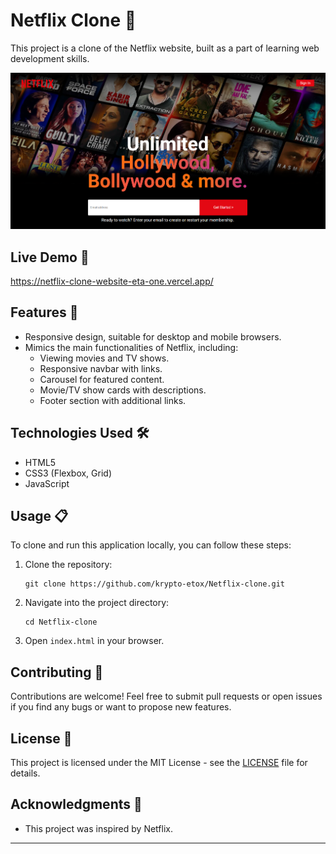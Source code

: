 # Netflix Clone 🎥

This project is a clone of the Netflix website, built as a part of learning web development skills.

<div align="center"> <img src="https://raw.githubusercontent.com/Samarth8196/Netflix-Clone-Website-/refs/heads/master/image.png"> </div>


## Live Demo 🚀

https://netflix-clone-website-eta-one.vercel.app/

## Features 🌟

- Responsive design, suitable for desktop and mobile browsers.
- Mimics the main functionalities of Netflix, including:
  - Viewing movies and TV shows.
  - Responsive navbar with links.
  - Carousel for featured content.
  - Movie/TV show cards with descriptions.
  - Footer section with additional links.

## Technologies Used 🛠️

- HTML5
- CSS3 (Flexbox, Grid)
- JavaScript

## Usage 📋

To clone and run this application locally, you can follow these steps:

1. Clone the repository:

   ```
   git clone https://github.com/krypto-etox/Netflix-clone.git
   ```

2. Navigate into the project directory:

   ```
   cd Netflix-clone
   ```

3. Open `index.html` in your browser.

## Contributing 🤝

Contributions are welcome! Feel free to submit pull requests or open issues if you find any bugs or want to propose new features.

## License 📄

This project is licensed under the MIT License - see the [LICENSE](LICENSE) file for details.

## Acknowledgments 🙏

- This project was inspired by Netflix.
---
